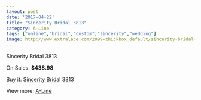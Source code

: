 ```yaml
---
layout: post
date: '2017-04-22'
title: "Sincerity Bridal 3813"
category: A-Line
tags: ["online","bridal","custom","sincerity","wedding"]
image: http://www.extralace.com/2099-thickbox_default/sincerity-bridal-3813.jpg
---
```

Sincerity Bridal 3813

On Sales: **$438.98**
<a href="https://www.extralace.com/a-line/995-sincerity-bridal-3813.html"><amp-img layout="responsive" width="600" height="600" src="//www.extralace.com/2099-thickbox_default/sincerity-bridal-3813.jpg" alt="Sincerity Bridal 3813 0" /></a>
<a href="https://www.extralace.com/a-line/995-sincerity-bridal-3813.html"><amp-img layout="responsive" width="600" height="600" src="//www.extralace.com/2102-thickbox_default/sincerity-bridal-3813.jpg" alt="Sincerity Bridal 3813 1" /></a>
<a href="https://www.extralace.com/a-line/995-sincerity-bridal-3813.html"><amp-img layout="responsive" width="600" height="600" src="//www.extralace.com/2101-thickbox_default/sincerity-bridal-3813.jpg" alt="Sincerity Bridal 3813 2" /></a>
<a href="https://www.extralace.com/a-line/995-sincerity-bridal-3813.html"><amp-img layout="responsive" width="600" height="600" src="//www.extralace.com/2100-thickbox_default/sincerity-bridal-3813.jpg" alt="Sincerity Bridal 3813 3" /></a>

Buy it: [Sincerity Bridal 3813](https://www.extralace.com/a-line/995-sincerity-bridal-3813.html "Sincerity Bridal 3813")

View more: [A-Line](https://www.extralace.com/2-a-line "A-Line")